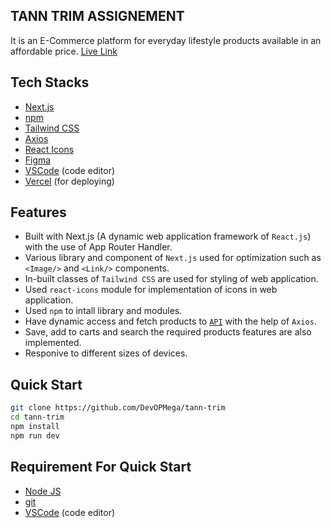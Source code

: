 ## TANN TRIM ASSIGNEMENT

It is an E-Commerce platform for everyday lifestyle products available in an affordable price.
[Live Link](https://tann-trim-mu.vercel.app/)

## Tech Stacks 
- [Next.js](https://nextjs.org/)
- [npm](https://npmjs.com)
- [Tailwind CSS](https://tailwindcss.com/)
- [Axios](https://axios-http.com/)
- [React Icons](https://react-icons.github.io/react-icons/)
- [Figma](https://www.figma.com)
- [VSCode](https://code.visualstudio.com/) (code editor)
- [Vercel](https://vercel.com/) (for deploying)

## Features 
- Built with Next.js (A dynamic web application framework of `React.js`) with the use of App Router Handler.
- Various library and component of `Next.js` used for optimization such as `<Image/>` and `<Link/>` components.
- In-built classes of `Tailwind CSS` are used for styling of web application.
- Used `react-icons` module for implementation of icons in web application.
- Used `npm` to intall library and modules.
- Have dynamic access and fetch products to [`API`](https://fakestoreapi.com/products) with the help of `Axios`.
- Save, add to carts and search the required products features are also implemented.
- Responive to different sizes of devices.

## Quick Start 
```bash
git clone https://github.com/DevOPMega/tann-trim
cd tann-trim
npm install
npm run dev 
```

## Requirement For Quick Start 
- [Node JS](https://nodejs.org/en/)
- [git](https://git-scm.com/)
- [VSCode](https://code.visualstudio.com/) (code editor)

